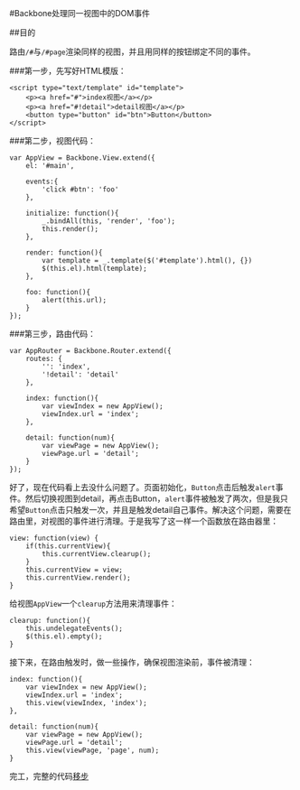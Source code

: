 #Backbone处理同一视图中的DOM事件

##目的

路由`/#`与`/#page`渲染同样的视图，并且用同样的按钮绑定不同的事件。

###第一步，先写好HTML模版：

	<script type="text/template" id="template">
		<p><a href="#">index视图</a></p>
		<p><a href="#!detail">detail视图</a></p>
		<button type="button" id="btn">Button</button>
	</script>

###第二步，视图代码：

	var AppView = Backbone.View.extend({
        el: '#main',

        events:{
            'click #btn': 'foo'
        },

        initialize: function(){
            _.bindAll(this, 'render', 'foo');
            this.render();
        },

        render: function(){
            var template = _.template($('#template').html(), {})
            $(this.el).html(template);
        },

        foo: function(){
            alert(this.url);
        }
    });

###第三步，路由代码：

	var AppRouter = Backbone.Router.extend({
        routes: {
            '': 'index',
            '!detail': 'detail'
        },

        index: function(){
            var viewIndex = new AppView();
            viewIndex.url = 'index';
        },

        detail: function(num){
            var viewPage = new AppView();
            viewPage.url = 'detail';
        }
    });

好了，现在代码看上去没什么问题了。页面初始化，`Button`点击后触发`alert`事件。然后切换视图到detail，再点击Button，`alert`事件被触发了两次，但是我只希望`Button`点击只触发一次，并且是触发detail自己事件。解决这个问题，需要在路由里，对视图的事件进行清理。于是我写了这一样一个函数放在路由器里：

	view: function(view) {
        if(this.currentView){
            this.currentView.clearup();
        }
        this.currentView = view;
        this.currentView.render();
    }

给视图`AppView`一个`clearup`方法用来清理事件：

	clearup: function(){
        this.undelegateEvents();
        $(this.el).empty();
    }

接下来，在路由触发时，做一些操作，确保视图渲染前，事件被清理：

	index: function(){
        var viewIndex = new AppView();
        viewIndex.url = 'index';
        this.view(viewIndex, 'index');
    },

    detail: function(num){
        var viewPage = new AppView();
        viewPage.url = 'detail';
        this.view(viewPage, 'page', num);
    }

完工，完整的代码[移步](http://fankangsong.github.io/demo/backbone-view-events/test.html)